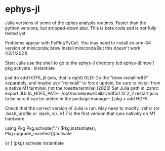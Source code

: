 # ephys-jl

Julia versions of some of the ephys analysis routines. Faster than the python versions, but
stripped-down also. This is beta code and is not fully tested yet.

Problems appear with PyPlot/PyCall. 
You may need to install an arm-64 version of miniconda:
brew install miniconda
But this doesn't work (12/1/2021). 

Start Julia
 use the shell to go to the ephys-jl directory (cd ephys-jl)impo ] pkg
 activate .
 instantiate


just do add HDF5_jll (yes, that is right)
OLD:
Do the "brew install hdf5" separately, and maybe use "reinstall" to force update.
be sure to install from a native M1 terminal, not the rosetta terminal (2023)
Set Julia path in .zshrc:
export JULIA_HDF5_PATH=/opt/homebrew/Cellar/hdf5/1.12.2_2
restart julia to be sure it can be added in the package manager:
] pkg > add HDF5



Check that the correct version of Julia is run. May need to modify .zshrc (or .bash_profile or .bash_rc).
V1.7 is the first version that runs natively on M1 hardware.

using Pkg
Pkg.activate(".")
(Pkg.instantiate(), Pkg.upgrade_manifest())activate

or ] (pkg)
activate
instantiate

